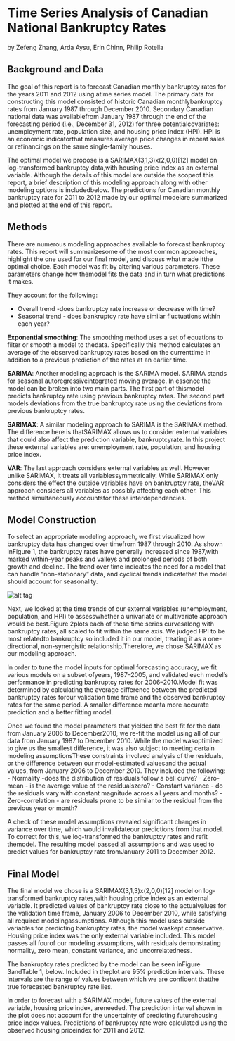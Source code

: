 Time Series Analysis of Canadian National Bankruptcy Rates
==========================================================

by Zefeng Zhang, Arda Aysu, Erin Chinn, Philip Rotella

Background and Data
-------------------

The goal of this report is to forecast Canadian monthly bankruptcy rates for the years 2011 and 2012 using atime series model. The primary data for constructing this model consisted of historic Canadian monthlybankruptcy rates from January 1987 through December 2010. Secondary Canadian national data was availablefrom January 1987 through the end of the forecasting period (i.e., December 31, 2012) for three potentialcovariates: unemployment rate, population size, and housing price index (HPI). HPI is an economic indicatorthat measures average price changes in repeat sales or refinancings on the same single-family houses.

The optimal model we propose is a SARIMAX(3,1,3)x(2,0,0)[12] model on log-transformed bankruptcy data,with housing price index as an external variable. Although the details of this model are outside the scopeof this report, a brief description of this modeling approach along with other modeling options is includedbelow. The predictions for Canadian monthly bankruptcy rate for 2011 to 2012 made by our optimal modelare summarized and plotted at the end of this report.

Methods
-------

There are numerous modeling approaches available to forecast bankruptcy rates. This report will summarizesome of the most common approaches, highlight the one used for our final model, and discuss what made itthe optimal choice. Each model was fit by altering various parameters. These parameters change how themodel fits the data and in turn what predictions it makes. 

They account for the following: 
* Overall trend -does bankruptcy rate increase or decrease with time?
* Seasonal trend - does bankruptcy rate have similar fluctuations within each year?

**Exponential smoothing**: The smoothing method uses a set of equations to filter or smooth a model to thedata. Specifically this method calculates an average of the observed bankruptcy rates based on the currenttime in addition to a previous prediction of the rates at an earlier time.

**SARIMA**: Another modeling approach is the SARIMA model. SARIMA stands for seasonal autoregressiveintegrated moving average. In essence the model can be broken into two main parts. The first part of thismodel predicts bankruptcy rate using previous bankruptcy rates. The second part models deviations from the true bankruptcy rate using the deviations from previous bankruptcy rates.

**SARIMAX**: A similar modeling approach to SARIMA is the SARIMAX method. The difference here is thatSARIMAX allows us to consider external variables that could also affect the prediction variable, bankruptcyrate. In this project these external variables are: unemployment rate, population, and housing price index.

**VAR**: The last approach considers external variables as well. However unlike SARIMAX, it treats all variablessymmetrically. While SARIMAX only considers the effect the outside variables have on bankruptcy rate, theVAR approach considers all variables as possibly affecting each other. This method simultaneously accountsfor these interdependencies.

Model Construction
------------------

To select an appropriate modeling approach, we first visualized how bankruptcy data has changed over timefrom 1987 through 2010. As shown inFigure 1, the bankruptcy rates have generally increased since 1987,with marked within-year peaks and valleys and prolonged periods of both growth and decline. The trend over time indicates the need for a model that can handle “non-stationary” data, and cyclical trends indicatethat the model should account for seasonality.

![alt tag](https://github.com/zefeng-zhang/Time-Series-Analysis-of-Canadian-National-Bankruptcy-Rates/tree/master/images)

Next, we looked at the time trends of our external variables (unemployment, population, and HPI) to assesswhether a univariate or multivariate approach would be best.Figure 2plots each of these time series curvesalong with bankruptcy rates, all scaled to fit within the same axis. We judged HPI to be most relatedto bankruptcy so included it in our model, treating it as a one-directional, non-synergistic relationship.Therefore, we chose SARIMAX as our modeling approach.

In order to tune the model inputs for optimal forecasting accuracy, we fit various models on a subset ofyears, 1987–2005, and validated each model’s performance in predicting bankruptcy rates for 2006–2010.Model fit was determined by calculating the average difference between the predicted bankruptcy rates forour validation time frame and the observed bankruptcy rates for the same period. A smaller difference meanta more accurate prediction and a better fitting model.

Once we found the model parameters that yielded the best fit for the data from January 2006 to December2010, we re-fit the model using all of our data from January 1987 to December 2010. While the model wasoptimized to give us the smallest difference, it was also subject to meeting certain modeling assumptionsThese constraints involved analysis of the residuals, or the difference between our model-estimated valuesand the actual values, from January 2006 to December 2010. They included the following: - Normality -does the distribution of residuals follow a bell curve? - Zero-mean - is the average value of the residualszero? - Constant variance - do the residuals vary with constant magnitude across all years and months? -Zero-correlation - are residuals prone to be similar to the residual from the previous year or month?

A check of these model assumptions revealed significant changes in variance over time, which would invalidateour predictions from that model. To correct for this, we log-transformed the bankruptcy rates and refit themodel. The resulting model passed all assumptions and was used to predict values for bankruptcy rate fromJanuary 2011 to December 2012.

Final Model
-----------

The final model we chose is a SARIMAX(3,1,3)x(2,0,0)[12] model on log-transformed bankruptcy rates,with housing price index as an external variable. It predicted values of bankruptcy rate close to the actualvalues for the validation time frame, January 2006 to December 2010, while satisfying all required modelingassumptions. Although this model uses outside variables for predicting bankruptcy rates, the model waskept conservative. Housing price index was the only external variable included. This model passes all fourof our modeling assumptions, with residuals demonstrating normality, zero mean, constant variance, and uncorrelatedness.

The bankruptcy rates predicted by the model can be seen inFigure 3andTable 1, below. Included in theplot are 95% prediction intervals. These intervals are the range of values between which we are confident thatthe true forecasted bankruptcy rate lies.

In order to forecast with a SARIMAX model, future values of the external variable, housing price index, areneeded. The prediction interval shown in the plot does not account for the uncertainty of predicting futurehousing price index values. Predictions of bankruptcy rate were calculated using the observed housing priceindex for 2011 and 2012.

























